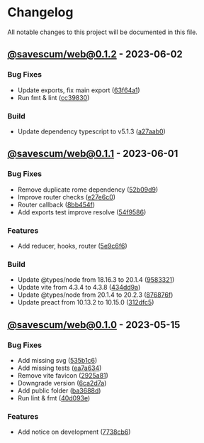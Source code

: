 # Changelog

All notable changes to this project will be documented in this file.

## [@savescum/web@0.1.2](https://github.com/jrson83/savescum/releases/tag/@savescum/web@0.1.2) - 2023-06-02

      
### Bug Fixes

- Update exports, fix main export ([63f64a1](https://github.com/jrson83/savescum/commit/63f64a18e077eae5c8a14ae44a6377f564505d11))          
- Run fmt & lint ([cc39830](https://github.com/jrson83/savescum/commit/cc398304e5cc7f936f2cf9b28bf9487e30c31d7e))          

### Build

- Update dependency typescript to v5.1.3 ([a27aab0](https://github.com/jrson83/savescum/commit/a27aab05ef2f69788c48d3f126a9aea15b3a314c))          


## [@savescum/web@0.1.1](https://github.com/jrson83/savescum/releases/tag/@savescum/web@0.1.1) - 2023-06-01

      
### Bug Fixes

- Remove duplicate rome dependency ([52b09d9](https://github.com/jrson83/savescum/commit/52b09d90a21652f7f8ab55b5b681f5d618b56562))          
- Improve router checks ([e27e6c0](https://github.com/jrson83/savescum/commit/e27e6c0a9ef6f276e6d29a7f05eb40cec586c477))          
- Router callback ([8bb454f](https://github.com/jrson83/savescum/commit/8bb454fd229422eb7266582e70290d72341b316b))          
- Add exports test improve resolve ([54f9586](https://github.com/jrson83/savescum/commit/54f95866b451b935b76e090649b1f82508ab80e3))          

### Features

- Add reducer, hooks, router ([5e9c6f6](https://github.com/jrson83/savescum/commit/5e9c6f6f294af855f6448d40b2d8bef1e438b625))          

### Build

- Update @types/node from 18.16.3 to 20.1.4 ([9583321](https://github.com/jrson83/savescum/commit/95833211147b7ed3a0e59443acfb0e62036eb50e))          
- Update vite from 4.3.4 to 4.3.8 ([434dd9a](https://github.com/jrson83/savescum/commit/434dd9a649edb99b786eeae2c718cda43b6fd9d8))          
- Update @types/node from 20.1.4 to 20.2.3 ([876876f](https://github.com/jrson83/savescum/commit/876876ff821efbc34965d0408b4e1e6a67d4d3c1))          
- Update preact from 10.13.2 to 10.15.0 ([312dfc5](https://github.com/jrson83/savescum/commit/312dfc5868fc69667c9602fb4478491f954d8534))          


## [@savescum/web@0.1.0](https://github.com/jrson83/savescum/releases/tag/@savescum/web@0.1.0) - 2023-05-15

      
### Bug Fixes

- Add missing svg ([535b1c6](https://github.com/jrson83/savescum/commit/535b1c601c69181cdecb5b9edf063ddb94eea785))          
- Add missing tests ([ea7a634](https://github.com/jrson83/savescum/commit/ea7a634638abeefe7e379144e2ad02013c55aed3))          
- Remove vite favicon ([2925a81](https://github.com/jrson83/savescum/commit/2925a81b77f7cda2a5c8fd38f200b37f99f97c51))          
- Downgrade version ([6ca2d7a](https://github.com/jrson83/savescum/commit/6ca2d7a7d9fc00b18023c86e62c9cd0c3dbff3f8))          
- Add public folder ([ba3688d](https://github.com/jrson83/savescum/commit/ba3688d3d89198cce8b246d81fa8c0e34aba7ed3))          
- Run lint & fmt ([40d093e](https://github.com/jrson83/savescum/commit/40d093ef98ca1892e8ef09b663b13d14d889e536))          

### Features

- Add notice on development ([7738cb6](https://github.com/jrson83/savescum/commit/7738cb6446ee2f2597bb408aa1b1079f500b39d0))          
<!-- generated by sparkee -->
